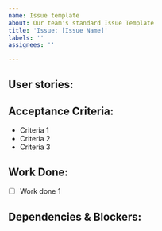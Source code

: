 ```yaml
---
name: Issue template
about: Our team's standard Issue Template
title: 'Issue: [Issue Name]'
labels: ''
assignees: ''

---
```


## User stories:

## Acceptance Criteria:
- Criteria 1
- Criteria 2
- Criteria 3

## Work Done:
- [ ] Work done 1

## Dependencies & Blockers:
